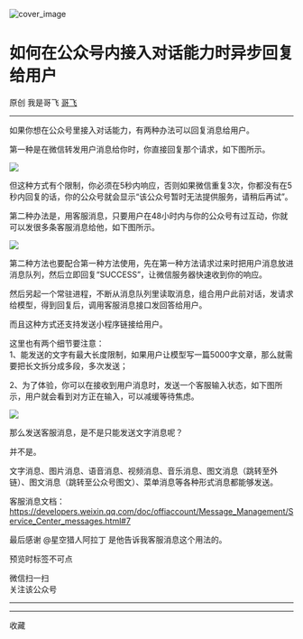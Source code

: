 ![cover_image](https://mmbiz.qpic.cn/mmbiz_jpg/LBrX00GQeicvkiaiaIUVTSSnfxXoZutcU8cuhIAnUd8yiashia9gXkiaSxJ2ib2vDRLt6kZhl3IX2fOKeMibvYweRcWicnA/0?wx_fmt=jpeg)

#  如何在公众号内接入对话能力时异步回复给用户

原创  我是哥飞  [ 哥飞 ](javascript:void\(0\);)

__ _ _ _ _

如果你想在公众号里接入对话能力，有两种办法可以回复消息给用户。

  
第一种是在微信转发用户消息给你时，你直接回复那个请求，如下图所示。

![](https://mmbiz.qpic.cn/mmbiz_jpg/LBrX00GQeicvkiaiaIUVTSSnfxXoZutcU8cjyu9usMJEMicX9l7AGs0nqnYsjuQPbEFiavfpN8icUE8UfO6oU477cWQg/640?wx_fmt=jpeg)

  
但这种方式有个限制，你必须在5秒内响应，否则如果微信重复3次，你都没有在5秒内回复的话，你的公众号就会显示“该公众号暂时无法提供服务，请稍后再试”。

  
第二种办法是，用客服消息，只要用户在48小时内与你的公众号有过互动，你就可以发很多条客服消息给他，如下图所示。

  

![](https://mmbiz.qpic.cn/mmbiz_jpg/LBrX00GQeicvkiaiaIUVTSSnfxXoZutcU8coxfPEb6ialJRjtDRYbQLBwagDZibb2ZhZUYMj7lWoysvk6WAmSTQBPbg/640?wx_fmt=jpeg)

  

第二种方法也要配合第一种方法使用，先在第一种方法请求过来时把用户消息放进消息队列，然后立即回复“SUCCESS”，让微信服务器快速收到你的响应。

  
然后另起一个常驻进程，不断从消息队列里读取消息，组合用户此前对话，发请求给模型，得到回复后，调用客服消息接口发回答给用户。

而且这种方式还支持发送小程序链接给用户。  

  
这里也有两个细节要注意：  
1、能发送的文字有最大长度限制，如果用户让模型写一篇5000字文章，那么就需要把长文拆分成多段，多次发送；

  
2、为了体验，你可以在接收到用户消息时，发送一个客服输入状态，如下图所示，用户就会看到对方正在输入，可以减缓等待焦虑。

![](https://mmbiz.qpic.cn/mmbiz_jpg/LBrX00GQeicvkiaiaIUVTSSnfxXoZutcU8cZ7q6w9Xc0DRgyCjMyPl3CmlwYx9lMeUt3gnnJjTMH5RydeaLr241AA/640?wx_fmt=jpeg)

那么发送客服消息，是不是只能发送文字消息呢？

并不是。

文字消息、图片消息、语音消息、视频消息、音乐消息、图文消息（跳转至外链）、图文消息（跳转至公众号图文）、菜单消息等各种形式消息都能够发送。  

  

  

客服消息文档：https://developers.weixin.qq.com/doc/offiaccount/Message_Management/Service_Center_messages.html#7

  

最后感谢  @星空猎人阿拉丁  是他告诉我客服消息这个用法的。

预览时标签不可点

微信扫一扫  
关注该公众号





****



****



  收藏

